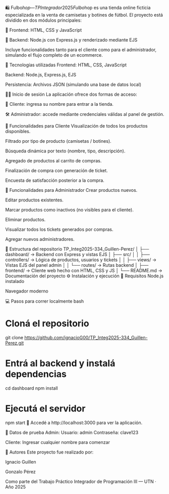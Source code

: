 🛍️ Fulbo$hop — TP Integrador 2025
Fulbo$hop es una tienda online ficticia especializada en la venta de camisetas y botines de fútbol. El proyecto está dividido en dos módulos principales:

🔸 Frontend: HTML, CSS y JavaScript

🔸 Backend: Node.js con Express.js y renderizado mediante EJS

Incluye funcionalidades tanto para el cliente como para el administrador, simulando el flujo completo de un ecommerce.

🚀 Tecnologías utilizadas
Frontend: HTML, CSS, JavaScript

Backend: Node.js, Express.js, EJS

Persistencia: Archivos JSON (simulando una base de datos local)

🧑‍💼 Inicio de sesión
La aplicación ofrece dos formas de acceso:

👤 Cliente: ingresa su nombre para entrar a la tienda.

🛠️ Administrador: accede mediante credenciales válidas al panel de gestión.

🛒 Funcionalidades para Cliente
Visualización de todos los productos disponibles.

Filtrado por tipo de producto (camisetas / botines).

Búsqueda dinámica por texto (nombre, tipo, descripción).

Agregado de productos al carrito de compras.

Finalización de compra con generación de ticket.

Encuesta de satisfacción posterior a la compra.

🔧 Funcionalidades para Administrador
Crear productos nuevos.

Editar productos existentes.

Marcar productos como inactivos (no visibles para el cliente).

Eliminar productos.

Visualizar todos los tickets generados por compras.

Agregar nuevos administradores.

📁 Estructura del repositorio
TP_Integ2025-334_Guillen-Perez/
│
├── dashboard/               → Backend con Express y vistas EJS
│   ├── src/
│   │   ├── controllers/     → Lógica de productos, usuarios y tickets
│   │   ├── views/           → Vistas EJS del panel admin
│   │   └── routes/          → Rutas backend
│
├── frontend/                → Cliente web hecho con HTML, CSS y JS
│
└── README.md                → Documentación del proyecto
⚙️ Instalación y ejecución
🔨 Requisitos
Node.js instalado

Navegador moderno

💻 Pasos para correr localmente
bash
# Cloná el repositorio
git clone https://github.com/ignacioG00/TP_Integ2025-334_Guillen-Perez.git

# Entrá al backend y instalá dependencias
cd dashboard
npm install

# Ejecutá el servidor
npm start
📍 Accedé a http://localhost:3000 para ver la aplicación.

🧪 Datos de prueba
Admin: Usuario: admin Contraseña: clave123

Cliente: Ingresar cualquier nombre para comenzar

📝 Autores
Este proyecto fue realizado por:

Ignacio Guillen

Gonzalo Pérez

Como parte del Trabajo Práctico Integrador de Programación III — UTN · Año 2025
